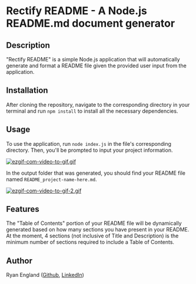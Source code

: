 # Rectify README - A Node.js README.md document generator

## Description

"Rectify README" is a simple Node.js application that will automatically generate and format a README file given the provided user input from the application.

## Installation

After cloning the repository, navigate to the corresponding directory in your terminal and run `npm install` to install all the necessary dependencies.

## Usage

To use the application, run `node index.js` in the file's corresponding directory. Then, you'll be prompted to input your project information.

[![ezgif-com-video-to-gif.gif](https://i.postimg.cc/K885fVwK/ezgif-com-video-to-gif.gif)](https://postimg.cc/dLgdtWqv)

In the output folder that was generated, you should find your README file named `README_project-name-here.md`.

[![ezgif-com-video-to-gif-2.gif](https://i.postimg.cc/PrxLRjfk/ezgif-com-video-to-gif-2.gif)](https://postimg.cc/z3sXy4Rd)

## Features

The "Table of Contents" portion of your README file will be dynamically generated based on how many sections you have present in your README. At the moment, 4 sections (not inclusive of Title and Description) is the minimum number of sections required to include a Table of Contents.

## Author

Ryan England ([Github](https://github.com/stellyes), [LinkedIn](https://www.linkedin.com/in/ryan-england-4909b3291/))

